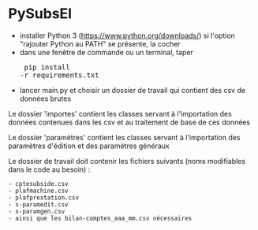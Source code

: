 # PySubsEl

- installer Python 3 (https://www.python.org/downloads/)
    si l'option "rajouter Python au PATH" se présente, la cocher
- dans une fenêtre de commande ou un terminal, taper<pre>
  pip install -r requirements.txt</pre>
- lancer main.py et choisir un dossier de travail qui contient des csv de données brutes

Le dossier 'importes' contient les classes servant à l'importation des données contenues dans les csv et au traitement 
de base de ces données

Le dossier 'paramètres' contient les classes servant à l'importation des paramètres d'édition et des paramètres généraux

Le dossier de travail doit contenir les fichiers suivants (noms modifiables dans le code au besoin) :

    - cptesubside.csv 
    - plafmachine.csv
    - plafprestation.csv
    - s-paramedit.csv
    - s-paramgen.csv
    - ainsi que les bilan-comptes_aaa_mm.csv nécessaires

